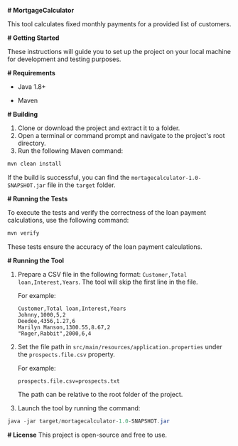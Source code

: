 
**# MortgageCalculator**

This tool calculates fixed monthly payments for a provided list of customers.

**# Getting Started**

These instructions will guide you to set up the project on your local machine for development and testing purposes.

**# Requirements**

- Java 1.8+
  
- Maven

**# Building**

1. Clone or download the project and extract it to a folder.
2. Open a terminal or command prompt and navigate to the project's root directory.
3. Run the following Maven command:
```java
mvn clean install
```
If the build is successful, you can find the `mortagecalculator-1.0-SNAPSHOT.jar` file in the `target` folder.

**# Running the Tests**

To execute the tests and verify the correctness of the loan payment calculations, use the following command:
```java
mvn verify
```
These tests ensure the accuracy of the loan payment calculations.

**# Running the Tool**

1. Prepare a CSV file in the following format: `Customer,Total loan,Interest,Years`.
   The tool will skip the first line in the file.

   For example:
   ```
   Customer,Total loan,Interest,Years
   Johnny,1000,5,2
   Deedee,4356,1.27,6
   Marilyn Manson,1300.55,8.67,2
   "Roger,Rabbit",2000,6,4
   ```

2. Set the file path in `src/main/resources/application.properties` under the `prospects.file.csv` property.

   For example:
   ```
   prospects.file.csv=prospects.txt
   ```
   The path can be relative to the root folder of the project.

3. Launch the tool by running the command:
```java
java -jar target/mortagecalculator-1.0-SNAPSHOT.jar
```

**# License**
This project is open-source and free to use.
